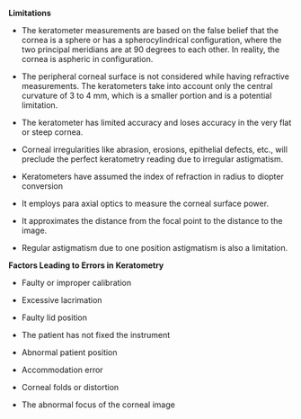 **Limitations**

- The keratometer measurements are based on the false belief that the cornea is a sphere or has a spherocylindrical configuration, where the two principal meridians are at 90 degrees to each other. In reality, the cornea is aspheric in configuration.

- The peripheral corneal surface is not considered while having refractive measurements. The keratometers take into account only the central curvature of 3 to 4 mm, which is a smaller portion and is a potential limitation.

- The keratometer has limited accuracy and loses accuracy in the very flat or steep cornea.

- Corneal irregularities like abrasion, erosions, epithelial defects, etc., will preclude the perfect keratometry reading due to irregular astigmatism.

- Keratometers have assumed the index of refraction in radius to diopter conversion

- It employs para axial optics to measure the corneal surface power.

- It approximates the distance from the focal point to the distance to the image.

- Regular astigmatism due to one position astigmatism is also a limitation.

**Factors Leading to Errors in Keratometry**

- Faulty or improper calibration

- Excessive lacrimation

- Faulty lid position

- The patient has not fixed the instrument

- Abnormal patient position

- Accommodation error

- Corneal folds or distortion

- The abnormal focus of the corneal image